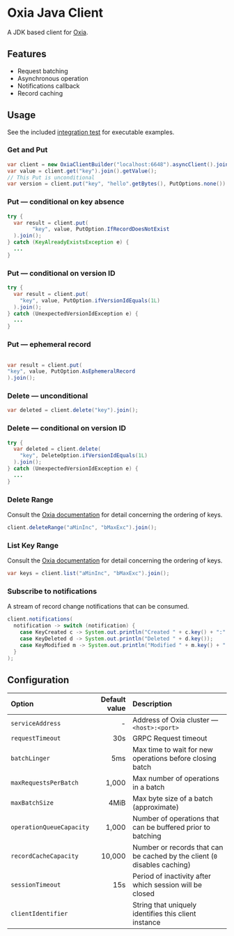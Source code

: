 # Oxia Java Client

A JDK based client for [Oxia][oxia].

## Features

- Request batching
- Asynchronous operation
- Notifications callback
- Record caching

## Usage

See the included [integration test][it] for executable examples.

### Get and Put

```java
var client = new OxiaClientBuilder("localhost:6648").asyncClient().join();
var value = client.get("key").join().getValue();
// This Put is unconditional
var version = client.put("key", "hello".getBytes(), PutOptions.none()).join().getVersion();   
```

### Put — conditional on key absence

```java
try {
  var result = client.put(
        "key", value, PutOption.IfRecordDoesNotExist
  ).join();
} catch (KeyAlreadyExistsException e) {
  ...
}
```

### Put — conditional on version ID

```java
try {
  var result = client.put(
    "key", value, PutOption.ifVersionIdEquals(1L)
  ).join();
} catch (UnexpectedVersionIdException e) {
  ...
}
```

### Put — ephemeral record

```java

var result = client.put(
"key", value, PutOption.AsEphemeralRecord
).join();

```

### Delete — unconditional

```java
var deleted = client.delete("key").join();
```

### Delete — conditional on version ID

```java
try {
  var deleted = client.delete(
    "key", DeleteOption.ifVersionIdEquals(1L)
  ).join();
} catch (UnexpectedVersionIdException e) {
  ...
}
```

### Delete Range

Consult the [Oxia documentation][sort] for detail concerning the ordering of keys.

```java
client.deleteRange("aMinInc", "bMaxExc").join();
```

### List Key Range

Consult the [Oxia documentation][sort] for detail concerning the ordering of keys.

```java
var keys = client.list("aMinInc", "bMaxExc").join();
```

### Subscribe to notifications

A stream of record change notifications that can be consumed.

```java
client.notifications(
  notification -> switch (notification) {
    case KeyCreated c -> System.out.println("Created " + c.key() + ":" + c.version());
    case KeyDeleted d -> System.out.println("Deleted " + d.key());
    case KeyModified m -> System.out.println("Modified " + m.key() + ":" + m.version());
  }
);
```

## Configuration

| Option                   | Default value | Description                                                               |
|:-------------------------|--------------:|:--------------------------------------------------------------------------|
| `serviceAddress`         |             - | Address of Oxia cluster — `<host>:<port>`                                 |
| `requestTimeout`         |           30s | GRPC Request timeout                                                      |
| `batchLinger`            |           5ms | Max time to wait for new operations before closing batch                  |
| `maxRequestsPerBatch`    |         1,000 | Max number of operations in a batch                                       |
| `maxBatchSize`           |          4MiB | Max byte size of a batch (approximate)                                    |
| `operationQueueCapacity` |         1,000 | Number of operations that can be buffered prior to batching               |
| `recordCacheCapacity`    |        10,000 | Number or records that can be cached by the client (`0` disables caching) |
| `sessionTimeout`         |           15s | Period of inactivity after which session will be closed                   |
| `clientIdentifier`       | <random UUID> | String that uniquely identifies this client instance                      |

[oxia]: https://github.com/streamnative/oxia
[it]: src/test/java/io/streamnative/oxia/client/OxiaClientIT.java
[sort]: https://github.com/streamnative/oxia/blob/main/docs/oxia-key-sorting.md

